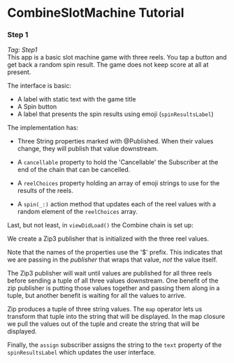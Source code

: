CombineSlotMachine Tutorial
=================================

### Step 1 ###
_Tag: Step1_  
This app is a basic slot machine game with three reels. You tap a button and get back a random spin result. The game does not keep score at all at present.

The interface is basic:

- A label with static text with the game title
- A Spin button
- A label that presents the spin results using emoji (`spinResultsLabel`)

The implementation has:

- Three String properties marked with @Published. When their values change, they will publish that value downstream.

- A `cancellable` property to hold the 'Cancellable' the Subscriber at the end of the chain that can be cancelled.

- A `reelChoices` property holding an array of emoji strings to use for the results of the reels.

- A `spin(_:)` action method that updates each of the reel values with a random element of the `reelChoices` array.

Last, but not least, in `viewDidLoad()` the Combine chain is set up:

We create a Zip3 publisher that is initialized with the three reel values. 

Note that the names of the properties use the '$' prefix. This indicates that we are passing in the *publisher* that wraps that value, *not* the value itself.  

The Zip3 publisher will wait until values are published for all three reels before sending a tuple of all three values downstream. One benefit of the zip publisher is putting those values together and passing them along in a tuple, but another benefit is waiting for all the values to arrive.

Zip produces a tuple of three string values. The `map` operator lets us transform that tuple into the string that will be displayed. In the map closure we pull the values out of the tuple and create the string that will be displayed.

Finally, the `assign` subscriber assigns the string to the `text` property of the `spinResultsLabel` which updates the user interface.
